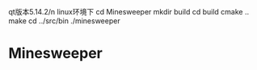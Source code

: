 qt版本5.14.2/n
linux环境下
cd Minesweeper
mkdir build
cd build
cmake ..
make
cd ../src/bin
./minesweeper
# Minesweeper
